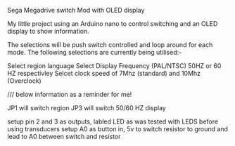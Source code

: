 Sega Megadrive switch Mod with OLED display

My little project using an Arduino nano to control switching and an OLED display to show information.

The selections will be push switch controlled and loop around for each mode. The following selections are currently being utilised:-

Select region language
Select Display Frequency (PAL/NTSC) 50HZ or 60 HZ respectivley
Selcet clock speed of 7Mhz (standard) and 10Mhz (Overclock)


/// below information as a reminder for me!

JP1 will switch region
JP3 will switch 50/60 HZ display


setup pin 2 and 3 as outputs, labled LED as was tested with LEDS before using transducers
setup A0 as button in, 5v to switch resistor to ground and lead to A0 between switch and resistor
